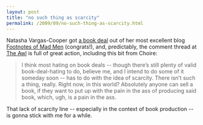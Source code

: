 ```yaml
---
layout: post
title: "no such thing as scarcity"
permalink: /2009/09/no-such-thing-as-scarcity.html
---
```


<p>Natasha Vargas-Cooper got <a href="http://madmenfootnotes.com/post/188023981/always-be-smoking-mad-men-footnotes-the-book">a book deal</a> out of her most excellent blog <a href="http://madmenfootnotes.com/">Footnotes of Mad Men</a> (congrats!), and, predictably, the comment thread at <a href="http://www.theawl.com/2009/09/natasha-vargas-cooper-sells-mad-men-book">The Awl</a> is full of great action, including this bit from Choire:</p>

<blockquote>I think most hating on book deals -- though there’s still plenty of valid book-deal-hating to do, believe me, and I intend to do some of it someday soon -- has to do with the idea of scarcity. There isn’t such a thing, really. Right now, in this world? Absolutely anyone can sell a book, if they want to put up with the pain in the ass of producing said book, which, ugh, is a pain in the ass.</blockquote>

<p>That lack of scarcity line -- especially in the context of book production -- is gonna stick with me for a while.</p>


